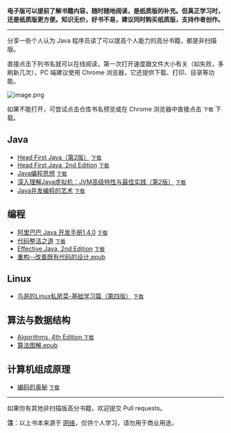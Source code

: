<!--由于微信不允许外部链接，你需要点击页尾左下角的「阅读原文」，才能访问文中的链接。 -->

**电子版可以提前了解书籍内容，随时随地阅读，是纸质版的补充。但真正学习时，还是纸质版更方便。知识无价，好书不易，建议同时购买纸质版，支持作者创作。**

---
分享一些个人认为 Java 程序员读了可以提高个人能力的高分书籍，都是非扫描版。

直接点击下列书名就可以在线阅读，第一次打开速度跟文件大小有关（如失败，多刷新几次），PC 端建议使用 Chrome 浏览器，它还提供下载、打印、目录等功能。

![image.png](https://upload-images.jianshu.io/upload_images/5863464-b350642436144387.png?imageMogr2/auto-orient/strip%7CimageView2/2/w/1240)

如果不能打开，可尝试点击仓库书名预览或在 Chrome 浏览器中直接点击 `下载` 下载。

## Java
* [Head First Java（第2版）](https://depp.wang/Java-Books/Head%20First%20Java（第2版）.pdf)  [`下载`](https://raw.githubusercontent.com/deppwang/Java-Books/master/Head%20First%20Java（第2版）.pdf) 
* [Head First Java, 2nd Edition](https://depp.wang/Java-Books/Head%20First%20Java,%202nd%20Edition.pdf) [`下载`](https://raw.githubusercontent.com/deppwang/Java-Books/master/Head%20First%20Java,%202nd%20Edition.pdf)
* [Java编程思想](https://depp.wang/Java-Books/Java编程思想.pdf) [`下载`](https://raw.githubusercontent.com/deppwang/Java-Books/master/Java编程思想.pdf)
* [深入理解Java虚拟机：JVM高级特性与最佳实践（第2版）](https://depp.wang/Java-Books/深入理解Java虚拟机：JVM高级特性与最佳实践（第2版）.pdf) [`下载`](https://raw.githubusercontent.com/deppwang/Java-Books/master/深入理解Java虚拟机：JVM高级特性与最佳实践（第2版）.pdf)
* [Java并发编程的艺术](https://depp.wang/Java-Books/Java并发编程的艺术.pdf) [`下载`](https://raw.githubusercontent.com/deppwang/Java-Books/master/Java并发编程的艺术.pdf) 

## 编程
* [阿里巴巴 Java 开发手册1.4.0](https://depp.wang/Java-Books/阿里巴巴%20Java%20开发手册1.4.0.pdf)  [`下载`](https://raw.githubusercontent.com/deppwang/Java-Books/master/阿里巴巴%20Java%20开发手册1.4.0.pdf) 
* [代码整洁之道](https://depp.wang/Java-Books/代码整洁之道.pdf) [`下载`](https://raw.githubusercontent.com/deppwang/Java-Books/master/代码整洁之道.pdf)
* [Effective Java, 2nd Edition](https://depp.wang/Java-Books/Effective%20Java,%202nd%20Edition.pdf) [`下载`](https://raw.githubusercontent.com/deppwang/Java-Books/master/Effective%20Java,%202nd%20Edition.pdf) 
* [重构--改善既有代码的设计.epub](https://depp.wang/Java-Books/重构--改善既有代码的设计.epub)

## Linux
* [鸟哥的Linux私房菜-基础学习篇（第四版）](https://depp.wang/Java-Books/鸟哥的Linux私房菜-基础学习篇（第四版）.pdf) [`下载`](https://raw.githubusercontent.com/deppwang/Java-Books/master/鸟哥的Linux私房菜-基础学习篇（第四版）.pdf) 

## 算法与数据结构
* [Algorithms, 4th Edition ](https://depp.wang/Java-Books/Algorithms%2C%204th%20Edition.pdf) [`下载`](https://raw.githubusercontent.com/deppwang/Java-Books/master/Algorithms%2C%204th%20Edition.pdf) 
* [算法图解.epub ](https://depp.wang/Java-Books/算法图解.epub)
## 计算机组成原理
* [编码的奥秘](https://depp.wang/Java-Books/编码的奥秘.pdf) [`下载`](https://raw.githubusercontent.com/deppwang/Java-Books/master/编码的奥秘.pdf) 
---



如果你有其他非扫描版高分书籍，欢迎提交 Pull requests。

**注**：以上书本来源于 [网络](https://www.jiumodiary.com/)，仅供个人学习，请勿用于商业用途。

